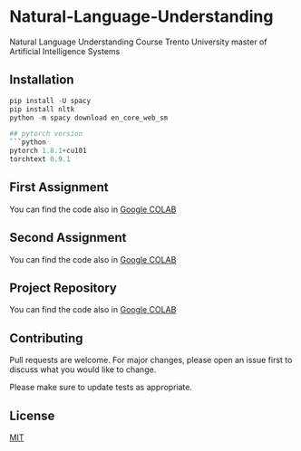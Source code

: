 # Natural-Language-Understanding

Natural Language Understanding Course Trento University master of Artificial Intelligence Systems

## Installation
```python
pip install -U spacy
pip install nltk
python -m spacy download en_core_web_sm

## pytorch version
```python
pytorch 1.8.1+cu101
torchtext 0.9.1
```
## First Assignment

You can find the code also in [Google COLAB](https://colab.research.google.com/drive/1Qb3b2O8ayCsM4GMuaC2r_mHcuZr7R8Yq?usp=sharing)

## Second Assignment
You can find the code also in [Google COLAB](https://colab.research.google.com/drive/1GjitEkD4H9ivjuYyVEoddp8IO0-yRUZj?usp=sharing) 


## Project Repository

You can find the code also in [Google COLAB](https://colab.research.google.com/drive/1vCpOARb7efL0AeqDpyGje4Tru23hH-CR?usp=sharing)


## Contributing
Pull requests are welcome. For major changes, please open an issue first to discuss what you would like to change.

Please make sure to update tests as appropriate.

## License
[MIT](https://choosealicense.com/licenses/mit/)

